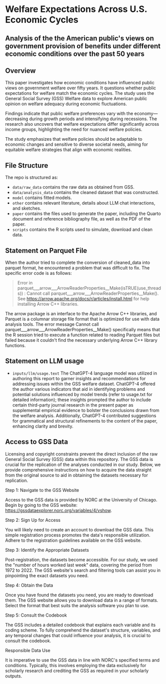 # Welfare Expectations Across U.S. Economic Cycles
## Analysis of the the American public's views on government provision of benefits under different economic conditions over the past 50 years

## Overview

This paper investigates how economic conditions have influenced public views on government welfare over fifty years. It questions whether public expectations for welfare match the economic cycles. The study uses the General Social Survey (GSS) Welfare data to explore American public opinion on welfare adequacy during economic fluctuations.

Findings indicate that public welfare preferences vary with the economy—decreasing during growth periods and intensifying during recessions. The research also uncovers that welfare expectations differ significantly across income groups, highlighting the need for nuanced welfare policies.

The study emphasizes that welfare policies should be adaptable to economic changes and sensitive to diverse societal needs, aiming for equitable welfare strategies that align with economic realities.

## File Structure

The repo is structured as:

-   `data/raw_data` contains the raw data as obtained from GSS.
-   `data/analysis_data` contains the cleaned dataset that was constructed.
-   `model` contains fitted models. 
-   `other` contains relevant literature, details about LLM chat interactions, and sketches.
-   `paper` contains the files used to generate the paper, including the Quarto document and reference bibliography file, as well as the PDF of the paper. 
-   `scripts` contains the R scripts used to simulate, download and clean data.

## Statement on Parquet File

When the author tried to complete the conversion of cleaned_data into parquet format, he encountered a problem that was difficult to fix. The specific error code is as follows:

> Error in parquet___arrow___ArrowReaderProperties__Make(isTRUE(use_threads)) :
   Cannot call parquet___arrow___ArrowReaderProperties__Make(). See https://arrow.apache.org/docs/r/articles/install.html for help installing Arrow C++ libraries.

The arrow package is an interface to the Apache Arrow C++ libraries, and Parquet is a columnar storage file format that is optimized for use with data analysis tools. The error message Cannot call parquet___arrow___ArrowReaderProperties__Make() specifically means that the R session tried to execute a function related to reading Parquet files but failed because it couldn't find the necessary underlying Arrow C++ library functions.

## Statement on LLM usage

- `inputs/llm/usage.text` The ChatGPT-4 language model was utilized in authoring this report to garner insights and recommendations for addressing issues within the GSS welfare dataset. ChatGPT-4 offered the author various indicators that aid in identifying problems and potential solutions influenced by model trends (refer to usage.txt for detailed information); these insights prompted the author to include certain third-party journal research in the present paper as supplemental empirical evidence to bolster the conclusions drawn from the welfare analysis. Additionally, ChatGPT-4 contributed suggestions for grammatical and structural refinements to the content of the paper, enhancing clarity and brevity.


## Access to GSS Data

Licensing and copyright constraints prevent the direct inclusion of the raw General Social Survey (GSS) data within this repository. The GSS data is crucial for the replication of the analyses conducted in our study. Below, we provide comprehensive instructions on how to acquire the data straight from the original source to aid in obtaining the datasets necessary for replication.

Step 1: Navigate to the GSS Website

Access to the GSS data is provided by NORC at the University of Chicago. Begin by going to the GSS website: https://gssdataexplorer.norc.org/variables/4/vshow.

Step 2: Sign Up for Access

You will likely need to create an account to download the GSS data. This simple registration process promotes the data's responsible utilization. Adhere to the registration guidelines available on the GSS website.

Step 3: Identify the Appropriate Datasets

Post-registration, the datasets become accessible. For our study, we used the "number of hours worked last week" data, covering the period from 1972 to 2022. The GSS website's search and filtering tools can assist you in pinpointing the exact datasets you need.

Step 4: Obtain the Data

Once you have found the datasets you need, you are ready to download them. The GSS website allows you to download data in a range of formats. Select the format that best suits the analysis software you plan to use.

Step 5: Consult the Codebook

The GSS includes a detailed codebook that explains each variable and its coding scheme. To fully comprehend the dataset's structure, variables, and any temporal changes that could influence your analysis, it is crucial to consult the codebook.

Responsible Data Use

It is imperative to use the GSS data in line with NORC's specified terms and conditions. Typically, this involves employing the data exclusively for scholarly research and crediting the GSS as required in your scholarly outputs.
